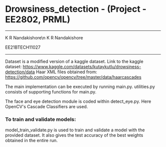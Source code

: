 # Drowsiness_detection - (Project - EE2802, PRML)

***************************************
K R Nandakishore\n
K R Nandakishore

EE21BTECH11027
***************************************

Dataset is a modified version of a kaggle dataset. Link to the kaggle dataset:
https://www.kaggle.com/datasets/kutaykutlu/drowsiness-detection/data
Haar XML files obtained from: https://github.com/opencv/opencv/tree/master/data/haarcascades

The main implementation can be executed by running main.py. utilities.py consists of supporting functions for main.py. 

The face and eye detection module is coded within detect_eye.py. Here OpenCV's Cascade Classifiers are used. 

### To train and validate models:

model_train_validate.py is used to train and validate a model with the provided dataset. It also gives the test accuracy of the best weights obtained in the entire run.
